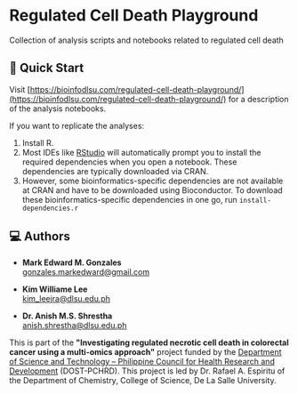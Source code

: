 # Regulated Cell Death Playground

Collection of analysis scripts and notebooks related to regulated cell death

## 🚀 Quick Start

Visit [https://bioinfodlsu.com/regulated-cell-death-playground/](https://bioinfodlsu.com/regulated-cell-death-playground/) for a description of the analysis notebooks.

If you want to replicate the analyses:
1. Install R.
2. Most IDEs like [RStudio](https://posit.co/download/rstudio-desktop/) will automatically prompt you to install the required dependencies when you open a notebook.
   These dependencies are typically downloaded via CRAN. 
3. However, some bioinformatics-specific dependencies are not available at CRAN and have to be downloaded using Bioconductor.
   To download these bioinformatics-specific dependencies in one go, run `install-dependencies.r`

## 💻 Authors
- **Mark Edward M. Gonzales** <br>
  gonzales.markedward@gmail.com

- **Kim Williame Lee** <br>
  kim_leejra@dlsu.edu.ph

- **Dr. Anish M.S. Shrestha** <br>
  anish.shrestha@dlsu.edu.ph

This is part of the **"Investigating regulated necrotic cell death in colorectal cancer using a multi-omics approach"** project funded by the [Department of Science and Technology &ndash; Philippine Council for Health Research and Development](https://www.pchrd.dost.gov.ph/) (DOST-PCHRD). This project is led by Dr. Rafael A. Espiritu of the Department of Chemistry, College of Science, De La Salle University.
